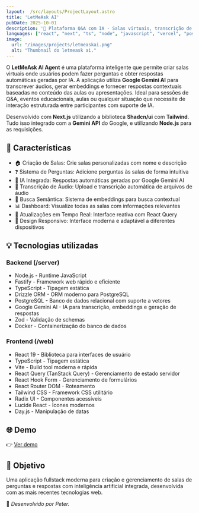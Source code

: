 ```yaml
---
layout:  /src/layouts/ProjectLayout.astro
title: 'LetMeAsk AI'
pubDate: 2025-10-01
description: '🤖 Plataforma Q&A com IA - Salas virtuais, transcrição de áudio e respostas automáticas via Google Gemini AI. React + Node.js + PostgreSQL.'
languages: ["react", "next", "ts", "node", "javascript", "vercel", "postgresql", "gemini"]
image:
  url: "/images/projects/letmeaskai.png"
  alt: "Thumbnail do letmeask ai."
---
```


O **LetMeAsk AI Agent** é uma plataforma inteligente que permite criar salas virtuais onde usuários podem fazer perguntas e obter respostas automáticas geradas por IA. A aplicação utiliza **Google Gemini AI** para transcrever áudios, gerar embeddings e fornecer respostas contextuais baseadas no conteúdo das aulas ou apresentações. Ideal para sessões de Q&A, eventos educacionais, aulas ou qualquer situação que necessite de interação estruturada entre participantes com suporte de IA.

Desenvolvido com **Next.js** utilizando a biblioteca **Shadcn/ui** com **Tailwind**. Tudo isso integrado com a **Gemini API** do Google, e utilizando **Node.js** para as requisições.

## 🧩 Características

- 🏠 Criação de Salas: Crie salas personalizadas com nome e descrição
- ❓ Sistema de Perguntas: Adicione perguntas às salas de forma intuitiva
- 🤖 IA Integrada: Respostas automáticas geradas por Google Gemini AI
- 🎤 Transcrição de Áudio: Upload e transcrição automática de arquivos de áudio
- 🧠 Busca Semântica: Sistema de embeddings para busca contextual
- 📊 Dashboard: Visualize todas as salas com informações relevantes
- 🔄 Atualizações em Tempo Real: Interface reativa com React Query
- 📱 Design Responsivo: Interface moderna e adaptável a diferentes dispositivos

## 💡 Tecnologias utilizadas

### Backend (/server)
- Node.js - Runtime JavaScript
- Fastify - Framework web rápido e eficiente
- TypeScript - Tipagem estática
- Drizzle ORM - ORM moderno para PostgreSQL
- PostgreSQL - Banco de dados relacional com suporte a vetores
- Google Gemini AI - IA para transcrição, embeddings e geração de respostas
- Zod - Validação de schemas
- Docker - Containerização do banco de dados

### Frontend (/web)
- React 19 - Biblioteca para interfaces de usuário
- TypeScript - Tipagem estática
- Vite - Build tool moderna e rápida
- React Query (TanStack Query) - Gerenciamento de estado servidor
- React Hook Form - Gerenciamento de formulários
- React Router DOM - Roteamento
- Tailwind CSS - Framework CSS utilitário
- Radix UI - Componentes acessíveis
- Lucide React - Ícones modernos
- Day.js - Manipulação de datas

## 🌐 Demo

👉 [Ver demo](https://github.com/peterpaulodev/letmeask-ai-agent)

## 🎯 Objetivo

Uma aplicação fullstack moderna para criação e gerenciamento de salas de perguntas e respostas com inteligência artificial integrada, desenvolvida com as mais recentes tecnologias web.


🚀 *Desenvolvido por Peter.*
